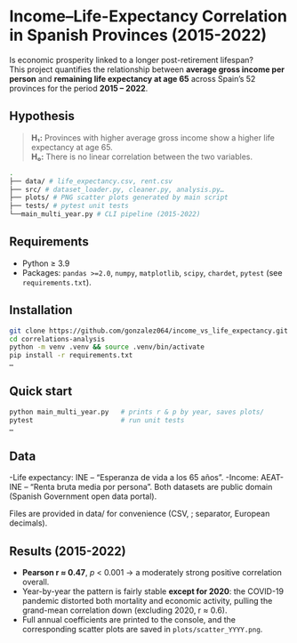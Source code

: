 # Income–Life-Expectancy Correlation in Spanish Provinces (2015-2022)

Is economic prosperity linked to a longer post-retirement lifespan?  
This project quantifies the relationship between **average gross income
per person** and **remaining life expectancy at age 65** across Spain’s
52 provinces for the period **2015 – 2022**.

## Hypothesis
> **H₁:** Provinces with higher average gross income show a higher
> life expectancy at age 65.  
> **H₀:** There is no linear correlation between the two variables.

```bash
.
├── data/ # life_expectancy.csv, rent.csv
├── src/ # dataset_loader.py, cleaner.py, analysis.py…
├── plots/ # PNG scatter plots generated by main script
├── tests/ # pytest unit tests
└──main_multi_year.py # CLI pipeline (2015-2022)
```

## Requirements
* Python ≥ 3.9  
* Packages: `pandas >=2.0`, `numpy`, `matplotlib`, `scipy`, `chardet`,
  `pytest` (see `requirements.txt`).

## Installation
```bash
git clone https://github.com/gonzalez064/income_vs_life_expectancy.git
cd correlations-analysis
python -m venv .venv && source .venv/bin/activate
pip install -r requirements.txt
…
```

## Quick start
```bash
python main_multi_year.py   # prints r & p by year, saves plots/
pytest                      # run unit tests
…
```

## Data
-Life expectancy: INE – “Esperanza de vida a los 65 años”.
-Income: AEAT-INE – “Renta bruta media por persona”.
Both datasets are public domain (Spanish Government open data portal).

Files are provided in data/ for convenience (CSV, ; separator,
European decimals).

## Results (2015-2022)

* **Pearson r ≈ 0.47**, *p* < 0.001 → a moderately strong positive correlation overall.  
* Year-by-year the pattern is fairly stable **except for 2020**: the COVID-19
  pandemic distorted both mortality and economic activity, pulling the
  grand-mean correlation down (excluding 2020, r ≈ 0.6).  
* Full annual coefficients are printed to the console, and the corresponding
  scatter plots are saved in `plots/scatter_YYYY.png`.
